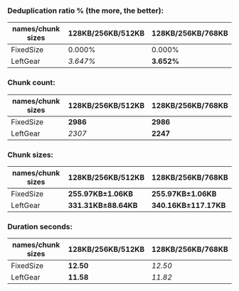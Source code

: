 ### Deduplication ratio % (the more, the better):

| names/chunk sizes | 128KB/256KB/512KB | 128KB/256KB/768KB |
| --------------- | --------------- | --------------- |
| FixedSize       | 0.000%          | 0.000%          |
| LeftGear        | *3.647%*        | **3.652%**      |

### Chunk count:

| names/chunk sizes | 128KB/256KB/512KB | 128KB/256KB/768KB |
| --------------- | --------------- | --------------- |
| FixedSize       | **2986**        | **2986**        |
| LeftGear        | *2307*          | **2247**        |

### Chunk sizes:

| names/chunk sizes | 128KB/256KB/512KB   | 128KB/256KB/768KB    |
| --------------- | ------------------- | -------------------- |
| FixedSize       | **255.97KB±1.06KB** | **255.97KB±1.06KB**  |
| LeftGear        | **331.31KB±88.64KB** | **340.16KB±117.17KB** |

### Duration seconds:

| names/chunk sizes | 128KB/256KB/512KB | 128KB/256KB/768KB |
| --------------- | --------------- | --------------- |
| FixedSize       | **12.50**       | *12.50*         |
| LeftGear        | **11.58**       | *11.82*         |
